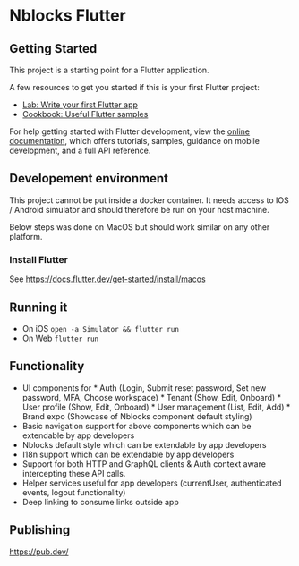 # Nblocks Flutter

## Getting Started

This project is a starting point for a Flutter application.

A few resources to get you started if this is your first Flutter project:

- [Lab: Write your first Flutter app](https://docs.flutter.dev/get-started/codelab)
- [Cookbook: Useful Flutter samples](https://docs.flutter.dev/cookbook)

For help getting started with Flutter development, view the
[online documentation](https://docs.flutter.dev/), which offers tutorials,
samples, guidance on mobile development, and a full API reference.


## Developement environment
This project cannot be put inside a docker container. It needs access to IOS / Android simulator and should therefore be run on your host machine.

Below steps was done on MacOS but should work similar on any other platform.

### Install Flutter
See https://docs.flutter.dev/get-started/install/macos

## Running it
* On iOS `open -a Simulator && flutter run`
* On Web `flutter run`

## Functionality
* UI components for
      * Auth (Login, Submit reset password, Set new password, MFA, Choose workspace)
      * Tenant (Show, Edit, Onboard)
      * User profile (Show, Edit, Onboard)
      * User management (List, Edit, Add)
      * Brand expo (Showcase of Nblocks component default styling)
* Basic navigation support for above components which can be extendable by app developers
* Nblocks default style which can be extendable by app developers
* I18n support which can be extendable by app developers
* Support for both HTTP and GraphQL clients & Auth context aware intercepting these API calls.
* Helper services useful for app developers (currentUser, authenticated events, logout functionality)
* Deep linking to consume links outside app

## Publishing
https://pub.dev/